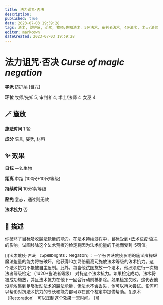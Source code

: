 ```yaml
---
title: 法力诅咒·否决
description: 
published: true
date: 2023-07-03 19:59:28
tags: 法术, 防护系, 诅咒, 牧师/先知法术, 5环法术, 审判者法术, 4环法术, 术士/法师法术, 女巫法术
editor: markdown
dateCreated: 2023-07-03 19:59:28
---
```


# **法力诅咒·否决** *Curse of magic negation*

**学派** 防护系 \[诅咒\] 

**环位** 牧师/先知 5, 审判者 4, 术士/法师 4, 女巫 4

## 🪄 施放

**施法时间** 1 轮

**成分** 语言, 姿势, 材料

## ✨ 效果 

**目标** 一名生物 

**距离** 中距 (100尺+10尺/等级)  

**持续时间** 10分钟/等级 

**豁免** 意志，通过则无效

**法术抗力** 否

## 📖 描述

你破坏了目标吸收魔法能量的能力。在法术持续过程中，目标受到※法术荒疫·否决的影响。试图移除这个法术荒疫的检定将因为法术能量的干扰而受到-5罚值。

[i]法术荒疫·否决 （Spellblights：Negation）: 一个被否决荒疫影响的施法者操纵魔法能量的能力将被破坏。他获得10加两倍最高可施放法术等级的法术抗力。这个法术抗力不能被自主压制。此外，每当他试图施放一个法术，他必须进行一次施法者等级检定 （1d20+施法者等级） 对抗这个法术抗力。如果检定成功，法术将被成功施放，并且法术抗力在他下一回合行动前被移除。如果检定失败，这代表他没能收集到足够发动法术的魔法能量，但法术不会丢失，他可以再次尝试。任何可以帮助对抗法术抗力的专长和能力都可以在这个检定中提供帮助。复原术 （Restoration） 可以压制这个效果一天时间。 [/i]
    